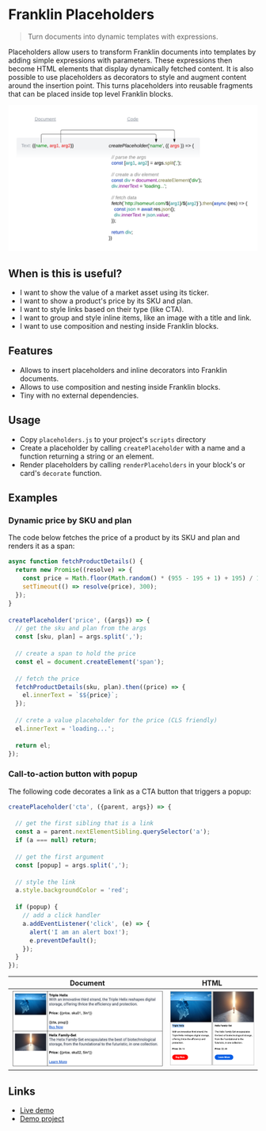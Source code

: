 # Franklin Placeholders
> Turn documents into dynamic templates with expressions.

Placeholders allow users to transform Franklin documents into templates by adding simple expressions with parameters.
These expressions then become HTML elements that display dynamically fetched content.
It is also possible to use placeholders as decorators to style and augment content around the insertion point. 
This turns placeholders into reusable fragments that can be placed inside top level Franklin blocks.

<img src="docs/diagram.png" alt="diagram" width="800"/>

## When is this is useful?
- I want to show the value of a market asset using its ticker.
- I want to show a product's price by its SKU and plan.
- I want to style links based on their type (like CTA).
- I want to group and style inline items, like an image with a title and link.
- I want to use composition and nesting inside Franklin blocks.

## Features
- Allows to insert placeholders and inline decorators into Franklin documents.
- Allows to use composition and nesting inside Franklin blocks.
- Tiny with no external dependencies.

## Usage
- Copy `placeholders.js` to your project's `scripts` directory
- Create a placeholder by calling `createPlaceholder` with a name and a function returning a string or an element.
- Render placeholders by calling `renderPlaceholders` in your block's or card's `decorate` function.

## Examples

### Dynamic price by SKU and plan

The code below fetches the price of a product by its SKU and plan and renders it as a span:

```js
async function fetchProductDetails() {
  return new Promise((resolve) => {
    const price = Math.floor(Math.random() * (955 - 195 + 1) + 195) / 100;
    setTimeout(() => resolve(price), 300);
  });
}

createPlaceholder('price', ({args}) => {
  // get the sku and plan from the args
  const [sku, plan] = args.split(',');

  // create a span to hold the price
  const el = document.createElement('span');

  // fetch the price
  fetchProductDetails(sku, plan).then((price) => {
    el.innerText = `$${price}`;
  });

  // crete a value placeholder for the price (CLS friendly)
  el.innerText = 'loading...';

  return el;
});
```

### Call-to-action button with popup

The following code decorates a link as a CTA button that triggers a popup:

```js
createPlaceholder('cta', ({parent, args}) => {

  // get the first sibling that is a link
  const a = parent.nextElementSibling.querySelector('a');
  if (a === null) return;

  // get the first argument
  const [popup] = args.split(',');

  // style the link
  a.style.backgroundColor = 'red';

  if (popup) {
    // add a click handler
    a.addEventListener('click', (e) => {
      alert('I am an alert box!');
      e.preventDefault();
    });
  }
});
```

| Document                                   | HTML                                                     |
|--------------------------------------------|----------------------------------------------------------|
| <img src="docs/source.png" alt="drawing"/> | <img src="docs/outcome.png" alt="drawing" width="350" /> |

## Links

- [Live demo](https://main--franklin-placeholders-website--vtsaplin.hlx.page/)
- [Demo project](https://github.com/vtsaplin/franklin-placeholders-website)
